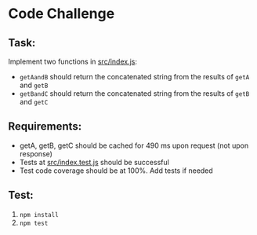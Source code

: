 # Code Challenge

## Task:

Implement two functions in [src/index.js](src/index.js):
- `getAandB` should return the concatenated string from the results of `getA` and `getB`
- `getBandC` should return the concatenated string from the results of `getB` and `getC`

## Requirements:

- getA, getB, getC should be cached for 490 ms upon request (not upon response)
- Tests at [src/index.test.js](src/index.test.js) should be successful
- Test code coverage should be at 100%. Add tests if needed

## Test:

1. `npm install`
2. `npm test`
